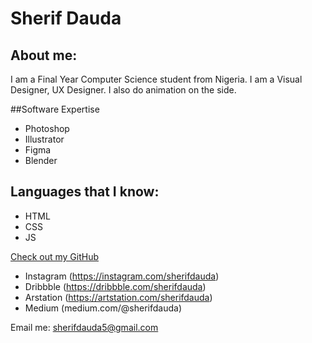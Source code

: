 # Sherif Dauda

## About me:

 I am a Final Year Computer Science student from Nigeria. I am a Visual Designer, UX Designer. I also do animation on the side.

##Software Expertise

- Photoshop
- Illustrator
- Figma
- Blender

## Languages that I know:

- HTML
- CSS
- JS



[Check out my GitHub](https://github.com/sherifdauda)
- Instagram (https://instagram.com/sherifdauda)
- Dribbble (https://dribbble.com/sherifdauda)
- Arstation (https://artstation.com/sherifdauda)
- Medium (medium.com/@sherifdauda)

Email me: sherifdauda5@gmail.com
